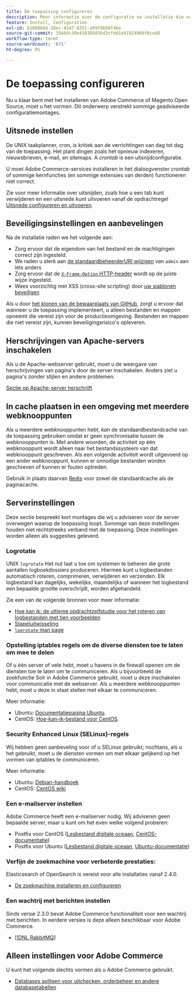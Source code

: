 ```yaml
---
title: De toepassing configureren
description: Meer informatie over de configuratie na installatie die vereist is voor Adobe Commerce-implementaties op locatie.
feature: Install, Configuration
exl-id: b1808664-10ec-4147-8251-a99f8b58f4be
source-git-commit: 35664c30e438305036d3cfdd1dd1924966f6ced6
workflow-type: tm+mt
source-wordcount: '671'
ht-degree: 0%

---
```


# De toepassing configureren

Nu u klaar bent met het installeren van Adobe Commerce of Magento Open Source, moet u het vormen. Dit onderwerp verstrekt sommige geadviseerde configuratiemontages.

## Uitsnede instellen

De UNIX taakplanner, cron, is kritiek aan de verrichtingen van dag tot dag van de toepassing. Het plant dingen zoals het opnieuw indexeren, nieuwsbrieven, e-mail, en sitemaps. A *crontab* is een uitsnijdconfiguratie.

U moet Adobe Commerce-services installeren in het dialoogvenster *crontab* of sommige kernfuncties (en sommige extensies van derden) functioneren niet correct.

Zie voor meer informatie over uitsnijden, zoals hoe u een tab kunt verwijderen en een uitsnede kunt uitvoeren vanaf de opdrachtregel [Uitsnede configureren en uitvoeren](../../configuration/cli/configure-cron-jobs.md).

## Beveiligingsinstellingen en aanbevelingen

Na de installatie raden we het volgende aan:

* Zorg ervoor dat de eigendom van het bestand en de machtigingen correct zijn ingesteld.
* We raden u sterk aan [de standaardbeheerderURI wijzigen](../tutorials/admin-uri.md) van `admin` aan iets anders
* Zorg ervoor dat de [`X-Frame-Option` HTTP-header](../../configuration/security/xframe-options.md) wordt op de juiste wijze ingesteld.
* Wees voorzichtig met XSS (cross-site scripting) door [uw sjablonen beveiligen](https://developer.adobe.com/commerce/php/development/security/cross-site-scripting/)

Als u door [het klonen van de bewaarplaats van GitHub](https://developer.adobe.com/commerce/contributor/guides/install/clone-repository/), zorgt u ervoor dat wanneer u de toepassing implementeert, u alleen bestanden en mappen opneemt die vereist zijn voor de productieomgeving. Bestanden en mappen die niet vereist zijn, kunnen beveiligingsrisico&#39;s opleveren.

## Herschrijvingen van Apache-servers inschakelen

Als u de Apache-webserver gebruikt, moet u de weergave van herschrijvingen van pagina&#39;s door de server inschakelen. Anders ziet u pagina&#39;s zonder stijlen en andere problemen.

[Sectie op Apache-server herschrijft](../prerequisites/web-server/apache.md#apache-rewrites-and-htaccess)

## In cache plaatsen in een omgeving met meerdere webknooppunten

Als u meerdere webknooppunten hebt, *kan* de standaardbestandcache van de toepassing gebruiken omdat er geen synchronisatie tussen de webknooppunten is. Met andere woorden, de activiteit op één webknooppunt wordt alleen naar het bestandssysteem van dat webknooppunt geschreven. Als een volgende activiteit wordt uitgevoerd op een ander webknooppunt, kunnen er onnodige bestanden worden geschreven of kunnen er fouten optreden.

Gebruik in plaats daarvan [Redis](../../configuration/cache/config-redis.md) voor zowel de standaardcache als de paginacache.

## Serverinstellingen

Deze sectie bespreekt kort montages die wij u adviseren voor de server overwegen waarop de toepassing loopt. Sommige van deze instellingen houden niet rechtstreeks verband met de toepassing. Deze instellingen worden alleen als suggesties geleverd.

### Logrotatie

UNIX `logrotate` Het nut laat u toe om systemen te beheren die grote aantallen logboekdossiers produceren. Hiermee kunt u logbestanden automatisch roteren, comprimeren, verwijderen en verzenden. Elk logbestand kan dagelijks, wekelijks, maandelijks of wanneer het logbestand een bepaalde grootte overschrijdt, worden afgehandeld.

Zie een van de volgende bronnen voor meer informatie:

* [Hoe kan ik: de ultieme opdrachtzelfstudie voor het roteren van logbestanden met tien voorbeelden](https://www.thegeekstuff.com/2010/07/logrotate-examples)
* [Stapeluitwisseling](https://unix.stackexchange.com/questions/85662/how-to-properly-automatically-manually-rotate-log-files-for-production-rails-app)
* [`logrotate` man page](https://linuxconfig.org/logrotate-8-manual-page)

### Opstelling iptables regels om de diverse diensten toe te laten om mee te delen

Of u één server of vele hebt, moet u havens in de firewall openen om de diensten toe te laten om te communiceren. Als u bijvoorbeeld de zoekfunctie Solr in Adobe Commerce gebruikt, moet u deze inschakelen voor communicatie met de webserver. Als u meerdere webknooppunten hebt, moet u deze in staat stellen met elkaar te communiceren.

Meer informatie:

* Ubuntu: [Documentatiepagina Ubuntu](https://help.ubuntu.com/community/IptablesHowTo).
* CentOS: [Hoe-kan-ik-bestand voor CentOS](https://wiki.centos.org/HowTos%282f%29Network%282f%29IPTables.html).

### Security Enhanced Linux (SELinux)-regels

Wij hebben geen aanbeveling voor of u SELinux gebruikt; nochtans, als u het gebruikt, moet u de diensten vormen om met elkaar gelijkend op het vormen van iptables te communiceren.

Meer informatie:

* Ubuntu: [Debian-handboek](https://debian-handbook.info/browse/stable/sect.selinux.html)
* CentOS: [CentOS wiki](https://wiki.centos.org/HowTos/SELinux)

### Een e-mailserver instellen

Adobe Commerce heeft een e-mailserver nodig. Wij adviseren geen bepaalde server, maar u kunt om het even welke volgend proberen:

* Postfix voor CentOS ([Lesbestand digitale oceaan](https://www.digitalocean.com/community/tutorials/how-to-install-postfix-on-centos-6), [CentOS-documentatie](https://www.centos.org))
* Postfix voor Ubuntu ([Lesbestand digitale oceaan](https://www.digitalocean.com/community/tutorials/how-to-install-and-setup-postfix-on-ubuntu-14-04), [Ubuntu-documentatie](https://help.ubuntu.com/community/MailServer))

### Verfijn de zoekmachine voor verbeterde prestaties:

Elasticsearch of OpenSearch is vereist voor alle installaties vanaf 2.4.0.

* [De zoekmachine installeren en configureren](../../configuration/search/overview-search.md)

### Een wachtrij met berichten instellen

Sinds versie 2.3.0 bevat Adobe Commerce functionaliteit voor een wachtrij met berichten. In eerdere versies is deze alleen beschikbaar voor Adobe Commerce.

* [[!DNL RabbitMQ]](../../configuration/queues/message-queue-framework.md)

## Alleen instellingen voor Adobe Commerce

U kunt het volgende slechts vormen als u Adobe Commerce gebruikt:

* [Databases splitsen voor uitchecken, orderbeheer en andere databasetabellen](../../configuration/storage/multi-master.md)
